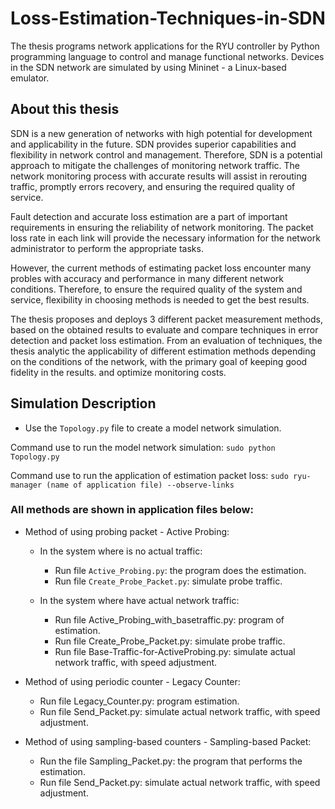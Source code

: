 # Loss-Estimation-Techniques-in-SDN
The thesis programs network applications for the RYU controller by Python programming language to control and manage functional networks. Devices in the SDN network are simulated by using Mininet - a Linux-based emulator.

## About this thesis
SDN  is a new generation of networks with high potential for development and applicability in the future. SDN provides superior capabilities and flexibility in network control and management. Therefore, SDN is a potential approach to mitigate the challenges of monitoring network traffic. The network monitoring process with accurate results will assist in rerouting traffic, promptly errors recovery, and ensuring the required quality of service.

Fault detection and accurate loss estimation are a part of important requirements in ensuring the reliability of network monitoring. The packet loss rate in each link will provide the necessary information for the network administrator to perform the appropriate tasks.

However, the current methods of estimating packet loss encounter many probles with accuracy and performance in many different network conditions. Therefore, to ensure the required quality of the system and service, flexibility in choosing methods is needed to get the best results.

The thesis proposes and deploys 3 different packet measurement methods, based on the obtained results to evaluate and compare techniques in error detection and packet loss estimation. From an evaluation of techniques, the thesis analytic the applicability of different estimation methods depending on the conditions of the network, with the primary goal of keeping good fidelity in the results. and optimize monitoring costs.

## Simulation Description
  - Use the `Topology.py` file to create a model network simulation.
  
  Command use to run the model network simulation:
  `sudo python Topology.py`
  
  Command use to run the application of estimation packet loss:
  `sudo ryu-manager (name of application file) --observe-links`
  
  ### All methods are shown in application files below:

  - Method of using probing packet - Active Probing:

    - In the system where is no actual traffic:

      + Run file `Active_Probing.py`: the program does the estimation.
      + Run file `Create_Probe_Packet.py`: simulate probe traffic.

    - In the system where have actual network traffic:

      + Run file Active_Probing_with_basetraffic.py: program of estimation.
      + Run file Create_Probe_Packet.py: simulate probe traffic.
      + Run file Base-Traffic-for-ActiveProbing.py: simulate actual network traffic, with speed adjustment.


  - Method of using periodic counter - Legacy Counter:

    + Run file Legacy_Counter.py: program estimation.
    + Run file Send_Packet.py: simulate actual network traffic, with speed adjustment.


  - Method of using sampling-based counters - Sampling-based Packet:

    + Run the file Sampling_Packet.py: the program that performs the estimation.
    + Run file Send_Packet.py: simulate actual network traffic, with speed adjustment.
